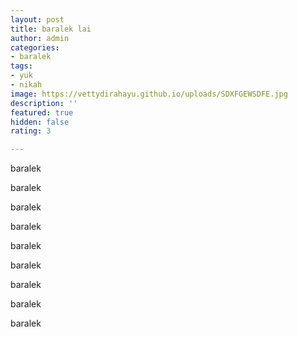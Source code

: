```yaml
---
layout: post
title: baralek lai
author: admin
categories:
- baralek
tags:
- yuk
- nikah
image: https://vettydirahayu.github.io/uploads/SDXFGEWSDFE.jpg
description: ''
featured: true
hidden: false
rating: 3

---
```


baralek

baralek

baralek

baralek

baralek

baralek

baralek

baralek

baralek
